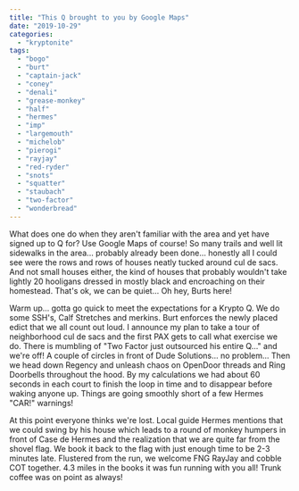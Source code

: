 ```yaml
---
title: "This Q brought to you by Google Maps"
date: "2019-10-29"
categories: 
  - "kryptonite"
tags: 
  - "bogo"
  - "burt"
  - "captain-jack"
  - "coney"
  - "denali"
  - "grease-monkey"
  - "half"
  - "hermes"
  - "imp"
  - "largemouth"
  - "michelob"
  - "pierogi"
  - "rayjay"
  - "red-ryder"
  - "snots"
  - "squatter"
  - "staubach"
  - "two-factor"
  - "wonderbread"
---
```


What does one do when they aren't familiar with the area and yet have signed up to Q for? Use Google Maps of course! So many trails and well lit sidewalks in the area... probably already been done... honestly all I could see were the rows and rows of houses neatly tucked around cul de sacs. And not small houses either, the kind of houses that probably wouldn't take lightly 20 hooligans dressed in mostly black and encroaching on their homestead. That's ok, we can be quiet... Oh hey, Burts here!

Warm up... gotta go quick to meet the expectations for a Krypto Q. We do some SSH's, Calf Stretches and merkins. Burt enforces the newly placed edict that we all count out loud. I announce my plan to take a tour of neighborhood cul de sacs and the first PAX gets to call what exercise we do. There is mumbling of "Two Factor just outsourced his entire Q..." and we're off! A couple of circles in front of Dude Solutions... no problem... Then we head down Regency and unleash chaos on OpenDoor threads and Ring Doorbells throughout the hood. By my calculations we had about 60 seconds in each court to finish the loop in time and to disappear before waking anyone up. Things are going smoothly short of a few Hermes "CAR!" warnings!

At this point everyone thinks we're lost. Local guide Hermes mentions that we could swing by his house which leads to a round of monkey humpers in front of Case de Hermes and the realization that we are quite far from the shovel flag. We book it back to the flag with just enough time to be 2-3 minutes late. Flustered from the run, we welcome FNG RayJay and cobble COT together. 4.3 miles in the books it was fun running with you all! Trunk coffee was on point as always!
